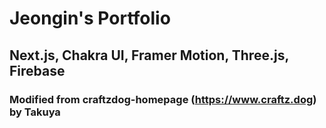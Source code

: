 # Jeongin's Portfolio

## Next.js, Chakra UI, Framer Motion, Three.js, Firebase

### Modified from craftzdog-homepage (https://www.craftz.dog) by Takuya